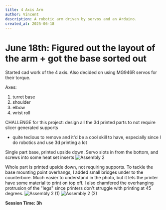 ```yaml
---
title: 4 Axis Arm
author: Vincent
description: A robotic arm driven by servos and an Arduino.
created_at: 2025-06-18
---
```


# June 18th: Figured out the layout of the arm + got the base sorted out

Started cad work of the 4 axis. Also decided on using MG946R servos for their torque.

Axes: 
1. turret base
2. shoulder
3. elbow
4. wrist roll

CHALLENGE for this project: design all the 3d printed parts to not require slicer generated supports
* quite tedious to remove and it'd be a cool skill to have, especially since I do robotics and use 3d printing a lot

Single part base, printed upside down. Servo slots in from the bottom, and screws into some heat set inserts 
![Assembly 2](https://github.com/user-attachments/assets/b2d57354-805e-4c34-88e4-0677ead009ea)

Whole part is printed upside down, not requiring supports. To tackle the base mounting point overhangs, I added small bridges under to the counterbore. Much easier to understand in the photo, but it lets the printer have some material to print on top off.
I also chamfered the overhanging protrusion of the "legs" since printers don't struggle with printing at 45 degrees.
![Assembly 2 (1)](https://github.com/user-attachments/assets/c402a4fd-e968-42c9-a6fe-bf5ef3cb4b9e)
![Assembly 2 (2)](https://github.com/user-attachments/assets/7ad4efc6-ef20-44e2-a342-01e28e4a911a)

**Session Time: 3h**
